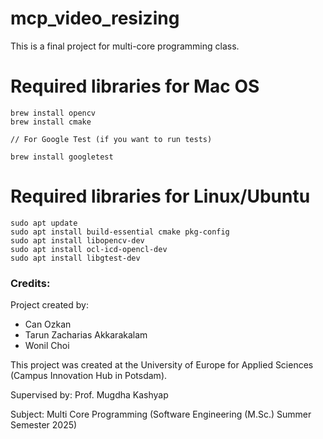 # mcp_video_resizing
This is a final project for multi-core programming class. 

# Required libraries for Mac OS
```
brew install opencv
brew install cmake

// For Google Test (if you want to run tests)

brew install googletest
```
# Required libraries for Linux/Ubuntu
```
sudo apt update
sudo apt install build-essential cmake pkg-config
sudo apt install libopencv-dev
sudo apt install ocl-icd-opencl-dev
sudo apt install libgtest-dev
```

### Credits:
Project created by:
* Can Ozkan
* Tarun Zacharias Akkarakalam
* Wonil Choi

This project was created at the University of Europe for Applied Sciences (Campus Innovation Hub in Potsdam).

Supervised by:  Prof. Mugdha Kashyap

Subject: Multi Core Programming (Software Engineering (M.Sc.) Summer Semester 2025)
